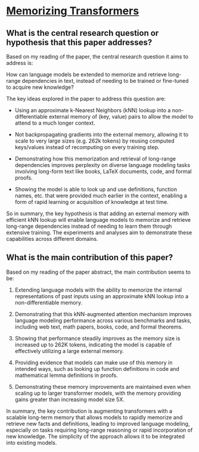 # [Memorizing Transformers](https://arxiv.org/abs/2203.08913v1)

## What is the central research question or hypothesis that this paper addresses?

 Based on my reading of the paper, the central research question it aims to address is: 

How can language models be extended to memorize and retrieve long-range dependencies in text, instead of needing to be trained or fine-tuned to acquire new knowledge?

The key ideas explored in the paper to address this question are:

- Using an approximate k-Nearest Neighbors (kNN) lookup into a non-differentiable external memory of (key, value) pairs to allow the model to attend to a much longer context. 

- Not backpropagating gradients into the external memory, allowing it to scale to very large sizes (e.g. 262k tokens) by reusing computed keys/values instead of recomputing on every training step.

- Demonstrating how this memorization and retrieval of long-range dependencies improves perplexity on diverse language modeling tasks involving long-form text like books, LaTeX documents, code, and formal proofs.

- Showing the model is able to look up and use definitions, function names, etc. that were provided much earlier in the context, enabling a form of rapid learning or acquisition of knowledge at test time.

So in summary, the key hypothesis is that adding an external memory with efficient kNN lookup will enable language models to memorize and retrieve long-range dependencies instead of needing to learn them through extensive training. The experiments and analyses aim to demonstrate these capabilities across different domains.


## What is the main contribution of this paper?

 Based on my reading of the paper abstract, the main contribution seems to be:

1. Extending language models with the ability to memorize the internal representations of past inputs using an approximate kNN lookup into a non-differentiable memory. 

2. Demonstrating that this kNN-augmented attention mechanism improves language modeling performance across various benchmarks and tasks, including web text, math papers, books, code, and formal theorems.

3. Showing that performance steadily improves as the memory size is increased up to 262K tokens, indicating the model is capable of effectively utilizing a large external memory.

4. Providing evidence that models can make use of this memory in intended ways, such as looking up function definitions in code and mathematical lemma definitions in proofs. 

5. Demonstrating these memory improvements are maintained even when scaling up to larger transformer models, with the memory providing gains greater than increasing model size 5X.

In summary, the key contribution is augmenting transformers with a scalable long-term memory that allows models to rapidly memorize and retrieve new facts and definitions, leading to improved language modeling, especially on tasks requiring long-range reasoning or rapid incorporation of new knowledge. The simplicity of the approach allows it to be integrated into existing models.

